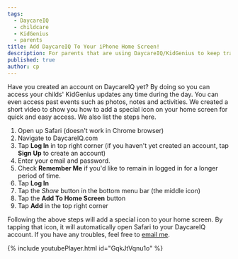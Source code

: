 ```yaml
---
tags:
  - DaycareIQ
  - childcare
  - KidGenius
  - parents
title: Add DaycareIQ To Your iPhone Home Screen!
description: For parents that are using DaycareIQ/KidGenius to keep track of your childcare updates, you can easily add an easy to access icon on your iPhone homes creen.
published: true
author: cp
---
```

Have you created an account on DaycareIQ yet?  By doing so you can access your childs' KidGenius updates any time during the day.  You can even access past events such as photos, notes and activities.  We created a short video to show you how to add a special icon on your home screen for quick and easy access.  We also list the steps here.

1. Open up Safari (doesn't work in Chrome browser)
2. Navigate to DaycareIQ.com
3. Tap **Log In** in top right corner (if you haven't yet created an account, tap **Sign Up** to create an account)
4. Enter your email and password.
5. Check **Remember Me** if you'd like to remain in logged in for a longer period of time.
6. Tap **Log In**
7. Tap the *Share* button in the bottom menu bar (the middle icon)
8. Tap the **Add To Home Screen** button
9. Tap **Add** in the top right corner

Following the above steps will add a special icon to your home screen.  By tapping that icon, it will automatically open Safari to your DaycareIQ account.  If you have any troubles, feel free to [email me](mailto:craig@daycareiq.com?Subject=iPhone%20Help).

{% include youtubePlayer.html id="GqkJtVqnu1o" %}
